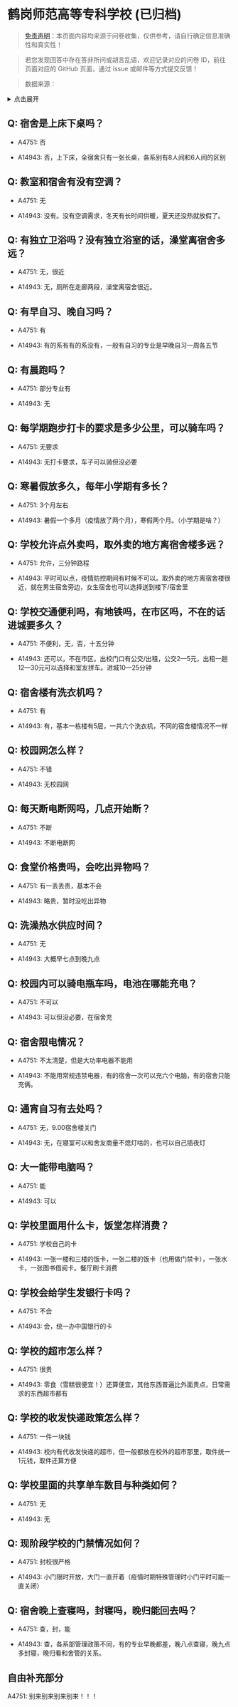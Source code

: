 # 鹤岗师范高等专科学校 (已归档)

> [免责声明](https://colleges.chat/#_3)：本页面内容均来源于问卷收集，仅供参考，请自行确定信息准确性和真实性！

> 若您发现回答中存在答非所问或胡言乱语，欢迎记录对应的问卷 ID，前往页面对应的 GitHub 页面，通过 issue 或邮件等方式提交反馈！

> 数据来源：

<details><summary>点击展开</summary>
<ul>
<li>A4751: 匿名 (2022 年 06 月)</li>
<li>A14943: 2213864039@qq.com (2022 年 07 月)</li>
</ul>
</details>

## Q: 宿舍是上床下桌吗？

- A4751: 否

- A14943: 否，上下床，全宿舍只有一张长桌，各系别有8人间和6人间的区别

## Q: 教室和宿舍有没有空调？

- A4751: 无

- A14943: 没有。没有空调需求，冬天有长时间供暖，夏天还没热就放假了。

## Q: 有独立卫浴吗？没有独立浴室的话，澡堂离宿舍多远？

- A4751: 无，很近

- A14943: 无，厕所在走廊两段，澡堂离宿舍很近。

## Q: 有早自习、晚自习吗？

- A4751: 有

- A14943: 有的系有有的系没有，一般有自习的专业是早晚自习一周各五节

## Q: 有晨跑吗？

- A4751: 部分专业有

- A14943: 无

## Q: 每学期跑步打卡的要求是多少公里，可以骑车吗？

- A4751: 无要求

- A14943: 无打卡要求，车子可以骑但没必要

## Q: 寒暑假放多久，每年小学期有多长？

- A4751: 3个月左右

- A14943: 暑假一个多月（疫情放了两个月），寒假两个月。（小学期是啥？）

## Q: 学校允许点外卖吗，取外卖的地方离宿舍楼多远？

- A4751: 允许，三分钟路程

- A14943: 平时可以点，疫情防控期间有时候不可以。取外卖的地方离宿舍楼很近，就在男生宿舍旁边，女生宿舍也可以选择送到楼下/宿舍里

## Q: 学校交通便利吗，有地铁吗，在市区吗，不在的话进城要多久？

- A4751: 不便利，无，否，十五分钟

- A14943: 还可以，不在市区。出校门口有公交/出租，公交2—5元，出租一趟12—30元可以选择和室友拼车。进城10—25分钟

## Q: 宿舍楼有洗衣机吗？

- A4751: 有

- A14943: 有，基本一栋楼有5层，一共六个洗衣机，不同的宿舍楼情况不一样

## Q: 校园网怎么样？

- A4751: 不错

- A14943: 无校园网

## Q: 每天断电断网吗，几点开始断？

- A4751: 不断

- A14943: 不断电断网

## Q: 食堂价格贵吗，会吃出异物吗？

- A4751: 有一丢丢贵，基本不会

- A14943: 略贵，暂时没吃出异物

## Q: 洗澡热水供应时间？

- A4751: 无

- A14943: 大概早七点到晚九点

## Q: 校园内可以骑电瓶车吗，电池在哪能充电？

- A4751: 不可以

- A14943: 可以但没必要，在宿舍充

## Q: 宿舍限电情况？

- A4751: 不太清楚，但是大功率电器不能用

- A14943: 不能用常规违禁电器，有的宿舍一次可以充六个电脑，有的宿舍只能充俩。

## Q: 通宵自习有去处吗？

- A4751: 无，9.00宿舍楼关门

- A14943: 无，在寝室可以和舍友商量不熄灯啥的，也可以自己插夜灯

## Q: 大一能带电脑吗？

- A4751: 能

- A14943: 可以

## Q: 学校里面用什么卡，饭堂怎样消费？

- A4751: 学校自己的卡

- A14943: 一张一楼和三楼的饭卡，一张二楼的饭卡（也用做门禁卡），一张水卡，一张图书借阅卡。餐厅刷卡消费

## Q: 学校会给学生发银行卡吗？

- A4751: 不会

- A14943: 会，统一办中国银行的卡

## Q: 学校的超市怎么样？

- A4751: 很贵

- A14943: 零食（雪糕很便宜！）还算便宜，其他东西普遍比外面贵点，日常需求的东西超市都有

## Q: 学校的收发快递政策怎么样？

- A4751: 一件一块钱

- A14943: 校内有代收发快递的超市，但一般都放在校外的超市那里，取件统一1元钱，取件还算方便

## Q: 学校里面的共享单车数目与种类如何？

- A4751: 无

- A14943: 无

## Q: 现阶段学校的门禁情况如何？

- A4751: 封校很严格

- A14943: 小门限时开放，大门一直开着（疫情时期特殊管理时小门平时可能一直关闭）

## Q: 宿舍晚上查寝吗，封寝吗，晚归能回去吗？

- A4751: 查，封，能

- A14943: 查，各系部管理政策不同，有的专业早晚都差，晚八点查寝，晚九点多封寝，晚归看和舍管的关系。

## 自由补充部分

A4751: 别来别来别来别来！！！